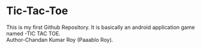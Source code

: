 # Tic-Tac-Toe
This is my  first Github Repository. It is basically an android application game named -TIC TAC TOE.  
Author-Chandan Kumar Roy (Paaablo Roy).
